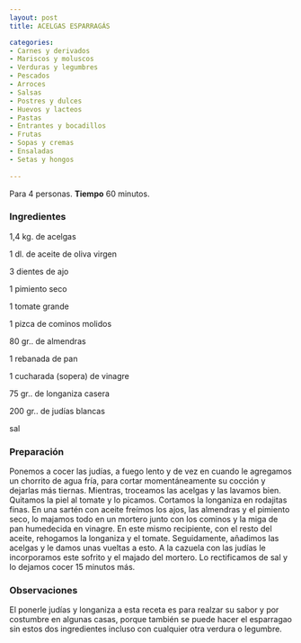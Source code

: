 ```yaml
---
layout: post
title: ACELGAS ESPARRAGÁS

categories:
- Carnes y derivados
- Mariscos y moluscos
- Verduras y legumbres
- Pescados
- Arroces
- Salsas
- Postres y dulces
- Huevos y lacteos
- Pastas
- Entrantes y bocadillos
- Frutas
- Sopas y cremas
- Ensaladas
- Setas y hongos
 
---
```

Para 4 personas.
<b>Tiempo</b> 60 minutos.

<h3>Ingredientes</h3>
1,4 kg. de acelgas

1 dl. de aceite de oliva virgen

3 dientes de ajo

1 pimiento seco

1 tomate grande

1 pizca de cominos molidos

80 gr.. de almendras

1 rebanada de pan

1 cucharada (sopera) de vinagre

75 gr.. de longaniza casera

200 gr.. de judías blancas

sal

<h3>Preparación</h3>
Ponemos a cocer las judías, a fuego lento y de vez en cuando le agregamos un chorrito de agua fría, para cortar momentáneamente su cocción y dejarlas más tiernas. Mientras, troceamos las acelgas y las lavamos bien. Quitamos la piel al tomate y lo picamos. Cortamos la longaniza en rodajitas finas. En una sartén con aceite freímos los ajos, las almendras y el pimiento seco, lo majamos todo en un mortero junto con los cominos y la miga de pan humedecida en vinagre. En este mismo recipiente, con el resto del aceite, rehogamos la longaniza y el tomate. Seguidamente, añadimos las acelgas y le damos unas vueltas a esto. A la cazuela con las judías le incorporamos este sofrito y el majado del mortero. Lo rectificamos de sal y lo dejamos cocer 15 minutos más.

<h3>Observaciones</h3>
El ponerle judías y longaniza a esta receta es para realzar su sabor y por costumbre en algunas casas, porque también se puede hacer el esparragao sin estos dos ingredientes incluso con cualquier otra verdura o legumbre.

